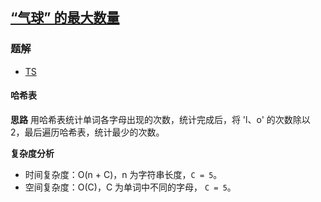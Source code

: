 ## [“气球” 的最大数量](https://leetcode.cn/problems/maximum-number-of-balloons/)
### 题解
+ [TS](../../ts/1280/1189.ts)

#### 哈希表
**思路**
用哈希表统计单词各字母出现的次数，统计完成后，将 'l、o' 的次数除以 2，最后遍历哈希表，统计最少的次数。

**复杂度分析**
+ 时间复杂度：O(n + C)，n 为字符串长度，`C = 5`。
+ 空间复杂度：O(C)，C 为单词中不同的字母， `C = 5`。
